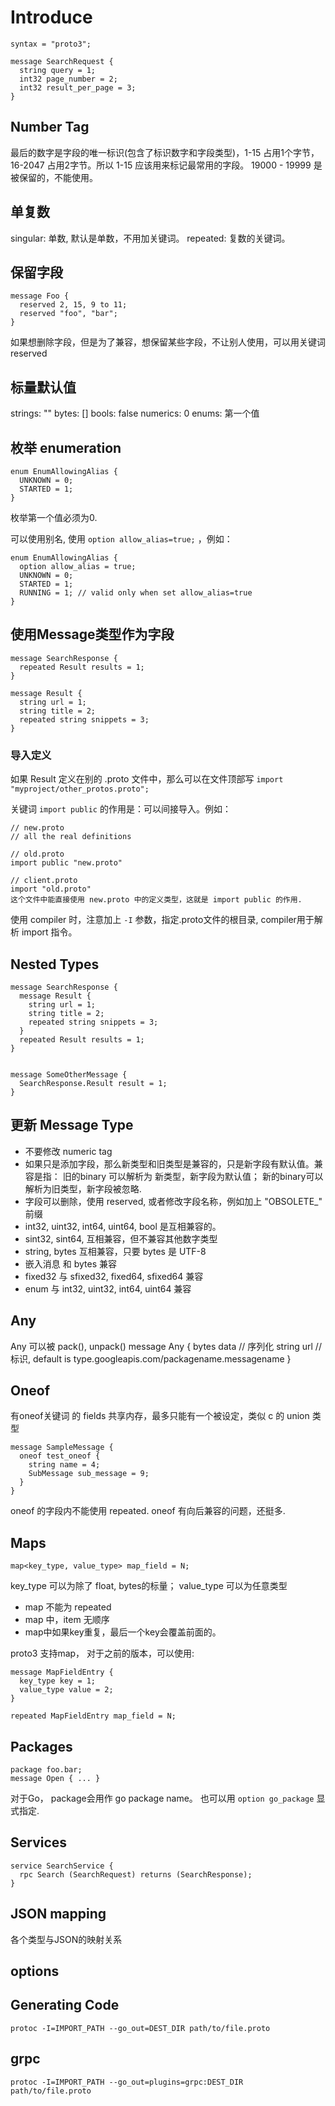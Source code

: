 # Introduce

```
syntax = "proto3";

message SearchRequest {
  string query = 1;
  int32 page_number = 2;
  int32 result_per_page = 3;
}
```

## Number Tag

最后的数字是字段的唯一标识(包含了标识数字和字段类型)，1-15 占用1个字节，16-2047 占用2字节。所以 1-15 应该用来标记最常用的字段。
19000 - 19999 是被保留的，不能使用。

## 单复数

singular: 单数, 默认是单数，不用加关键词。
repeated: 复数的关键词。

## 保留字段

```
message Foo {
  reserved 2, 15, 9 to 11;
  reserved "foo", "bar";
}
```
如果想删除字段，但是为了兼容，想保留某些字段，不让别人使用，可以用关键词 reserved

## 标量默认值

strings: ""
bytes: []
bools: false
numerics: 0
enums: 第一个值

## 枚举 enumeration

```
enum EnumAllowingAlias {
  UNKNOWN = 0;
  STARTED = 1;
}
```
枚举第一个值必须为0. 

可以使用别名, 使用 `option allow_alias=true;` ，例如：
```
enum EnumAllowingAlias {
  option allow_alias = true;
  UNKNOWN = 0;
  STARTED = 1;
  RUNNING = 1; // valid only when set allow_alias=true
}
```

## 使用Message类型作为字段

```
message SearchResponse {
  repeated Result results = 1;
}

message Result {
  string url = 1;
  string title = 2;
  repeated string snippets = 3;
}
```

### 导入定义

如果 Result 定义在别的 .proto 文件中，那么可以在文件顶部写 `import "myproject/other_protos.proto";`

关键词 `import public` 的作用是：可以间接导入。例如：
```
// new.proto
// all the real definitions

// old.proto
import public "new.proto"

// client.proto
import "old.proto"
这个文件中能直接使用 new.proto 中的定义类型，这就是 import public 的作用.

```

使用 compiler 时，注意加上 `-I` 参数，指定.proto文件的根目录, compiler用于解析 import 指令。

## Nested Types

```
message SearchResponse {
  message Result {
    string url = 1;
    string title = 2;
    repeated string snippets = 3;
  }
  repeated Result results = 1;
}


message SomeOtherMessage {
  SearchResponse.Result result = 1;
}
```

## 更新 Message Type

- 不要修改 numeric tag
- 如果只是添加字段，那么新类型和旧类型是兼容的，只是新字段有默认值。兼容是指： 旧的binary 可以解析为 新类型，新字段为默认值； 新的binary可以解析为旧类型，新字段被忽略.
- 字段可以删除，使用 reserved, 或者修改字段名称，例如加上 "OBSOLETE_" 前缀
- int32, uint32, int64, uint64, bool 是互相兼容的。
- sint32, sint64, 互相兼容，但不兼容其他数字类型
- string, bytes 互相兼容，只要 bytes 是 UTF-8
- 嵌入消息 和 bytes 兼容
- fixed32 与 sfixed32, fixed64, sfixed64 兼容
- enum 与 int32, uint32, int64, uint64 兼容


## Any

Any 可以被 pack(), unpack()
message Any {
  bytes data // 序列化
  string url // 标识, default is type.googleapis.com/packagename.messagename
}

## Oneof

有oneof关键词 的 fields 共享内存，最多只能有一个被设定，类似 c 的 union 类型

```
message SampleMessage {
  oneof test_oneof {
    string name = 4;
    SubMessage sub_message = 9;
  }
}
```
oneof 的字段内不能使用 repeated.
oneof 有向后兼容的问题，还挺多.

## Maps

`map<key_type, value_type> map_field = N;`

key_type 可以为除了 float, bytes的标量； value_type 可以为任意类型

- map 不能为 repeated
- map 中，item 无顺序
- map中如果key重复，最后一个key会覆盖前面的。

proto3 支持map， 对于之前的版本，可以使用:

```
message MapFieldEntry {
  key_type key = 1;
  value_type value = 2;
}

repeated MapFieldEntry map_field = N;
```

## Packages

```
package foo.bar;
message Open { ... }
```

对于Go， package会用作 go package name。 也可以用 `option go_package` 显式指定.

## Services


```
service SearchService {
  rpc Search (SearchRequest) returns (SearchResponse);
}
```

## JSON mapping

各个类型与JSON的映射关系

## options

## Generating Code

`protoc -I=IMPORT_PATH --go_out=DEST_DIR path/to/file.proto`

## grpc
`protoc -I=IMPORT_PATH --go_out=plugins=grpc:DEST_DIR path/to/file.proto`






